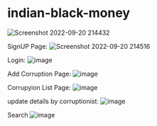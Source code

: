 # indian-black-money
![Screenshot 2022-09-20 214432](https://user-images.githubusercontent.com/112895440/191310840-6ad6b633-377e-4ef4-8672-9a7e7e94c297.png)

SignUP Page: 
![Screenshot 2022-09-20 214516](https://user-images.githubusercontent.com/112895440/191310815-d7a0e2ef-7c93-4597-a885-6d64bd2a1764.png)

Login:
![image](https://user-images.githubusercontent.com/112895440/191311181-eb516fbc-fe9e-42e6-89ea-2183e4b5a90a.png)

Add Corruption Page:
![image](https://user-images.githubusercontent.com/112895440/191311362-41ec34c3-7c64-4af6-99bd-e03d225ba0d2.png)

Corrupyion List Page:
![image](https://user-images.githubusercontent.com/112895440/191311467-14d4c101-ebc1-402f-935b-256140c7aa67.png)

update details by corruptionist:
![image](https://user-images.githubusercontent.com/112895440/191311578-84c8b61a-083b-4ce9-8f24-b86f1f8b47ac.png)


Search 
![image](https://user-images.githubusercontent.com/112895440/191311675-5b581348-fce0-470c-9435-f6c066ea5b47.png)



